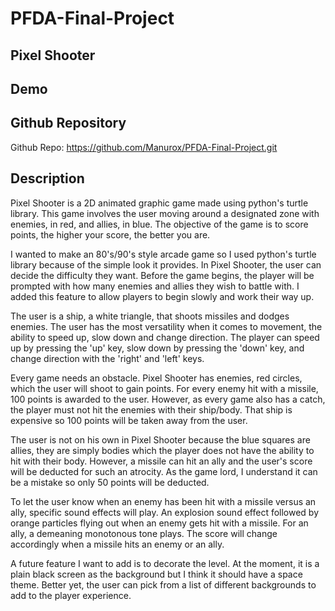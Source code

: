 # PFDA-Final-Project

## Pixel Shooter

## Demo


## Github Repository 

Github Repo: https://github.com/Manurox/PFDA-Final-Project.git 

## Description

Pixel Shooter is a 2D animated graphic game made using python's turtle library. This game involves the user moving around a designated zone with enemies, in red, and allies, in blue. The objective of the game is to score points, the higher your score, the better you are. 

I wanted to make an 80's/90's style arcade game so I used python's turtle library because of the simple look it provides. In Pixel Shooter, the user can decide the difficulty they want. Before the game begins, the player will be prompted with how many enemies and allies they wish to battle with. I added this feature to allow players to begin slowly and work their way up. 

The user is a ship, a white triangle, that shoots missiles and dodges enemies. The user has the most versatility when it comes to movement, the ability to speed up, slow down and change direction. The player can speed up by pressing the 'up' key, slow down by pressing the 'down' key, and change direction with the 'right' and 'left' keys. 

Every game needs an obstacle. Pixel Shooter has enemies, red circles, which the user will shoot to gain points. For every enemy hit with a missile, 100 points is awarded to the user. However, as every game also has a catch, the player must not hit the enemies with their ship/body. That ship is expensive so 100 points will be taken away from the user.

The user is not on his own in Pixel Shooter because the blue squares are allies, they are simply bodies which the player does not have the ability to hit with their body. However, a missile can hit an ally and the user's score will be deducted for such an atrocity. As the game lord, I understand it can be a mistake so only 50 points will be deducted. 

To let the user know when an enemy has been hit with a missile versus an ally, specific sound effects will play. An explosion sound effect followed by orange particles flying out when an enemy gets hit with a missile. For an ally, a demeaning monotonous tone plays. The score will change accordingly when a missile hits an enemy or an ally. 

A future feature I want to add is to decorate the level. At the moment, it is a plain black screen as the background but I think it should have a space theme. Better yet, the user can pick from a list of different backgrounds to add to the player experience. 